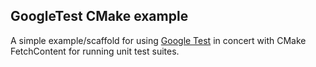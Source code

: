 ## GoogleTest CMake example

A simple example/scaffold for using [Google Test](https://github.com/google/googletest) in concert with CMake FetchContent for running unit test suites.
